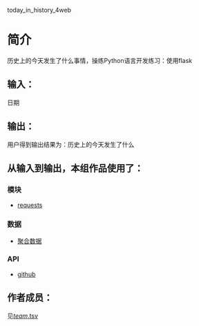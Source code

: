 today_in_history_4web


		
# 简介 
历史上的今天发生了什么事情，操练Python语言开发练习：使用flask


		

## 输入：
日期
## 输出：
用户得到输出结果为：历史上的今天发生了什么
## 从输入到输出，本组作品使用了：
### 模块
* [requests](http://api.juheapi.com/japi/toh?key=1a21b2aace47c4fc71c446f7b025fe47&v=1.0&month=11&day=1)

### 数据
* [聚合数据](http://api.juheapi.com/japi/toh?key=1a21b2aace47c4fc71c446f7b025fe47&v=1.0&month=11&day=1)
### API
* [github](http://api.juheapi.com/japi/toh?key=1a21b2aace47c4fc71c446f7b025fe47&v=1.0&month=11&day=1)

## 作者成员：
见[_team_.tsv](_team_/_team_.tsv)

